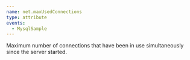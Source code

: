 ```yaml
---
name: net.maxUsedConnections
type: attribute
events:
  - MysqlSample
---
```


Maximum number of connections that have been in use simultaneously since the server started.
